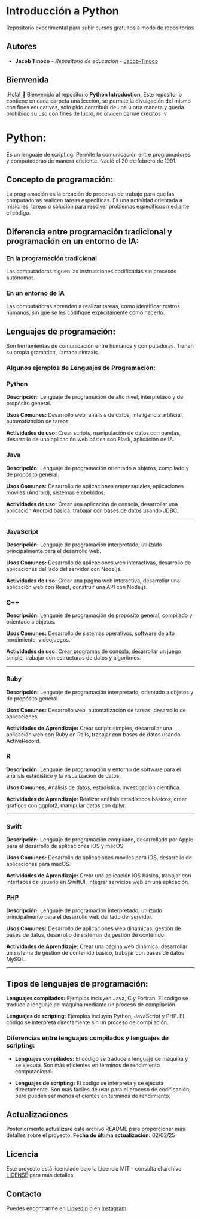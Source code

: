# Introducción a Python
Repositorio experimental para subir cursos gratuitos a modo de repositorios
## Autores

- **Jacob Tinoco** - *Repositorio de educación* - [Jacob-Tinoco](https://github.com/Jacob-Tinoco)
## Bienvenida
¡Hola! 👋 Bienvenido al repositorio **Python Introduction**, Este repositorio contiene en cada carpeta una lección, se permite la divulgación del mismo con fines educativos, solo pido contribuir de una u otra manera y queda prohibido su uso con fines de lucro, no olviden darme creditos :v

# **Python:**

Es un lenguaje de scripting. Permite la comunicación entre programadores y computadoras de manera eficiente.  Nació el 20 de febrero de 1991.

## **Concepto de programación:**

La programación es la creación de procesos de trabajo para que las computadoras realicen tareas específicas. Es una actividad orientada a misiones, tareas o solución para resolver problemas específicos mediante el código.

## **Diferencia entre programación tradicional y programación en un entorno de IA:**

### En la programación tradicional

Las computadoras siguen las instrucciones codificadas sin procesos autónomos.

### En un entorno de IA

Las computadoras aprenden a realizar tareas, como identificar rostros humanos, sin que se les codifique explícitamente cómo hacerlo.

## **Lenguajes de programación:**

Son herramientas de comunicación entre humanos y computadoras. Tienen su propia gramática, llamada sintaxis.

### Algunos ejemplos de Lenguajes de Programación:

### **Python**

**Descripción:** Lenguaje de programación de alto nivel, interpretado y de propósito general.

**Usos Comunes:** Desarrollo web, análisis de datos, inteligencia artificial, automatización de tareas.

**Actividades de uso:** Crear scripts, manipulación de datos con pandas, desarrollo de una aplicación web básica con Flask, aplicación de IA.

### **Java**

**Descripción:** Lenguaje de programación orientado a objetos, compilado y de propósito general.

**Usos Comunes:** Desarrollo de aplicaciones empresariales, aplicaciones móviles (Android), sistemas embebidos.

**Actividades de uso:** Crear una aplicación de consola, desarrollar una aplicación Android básica, trabajar con bases de datos usando JDBC.

---

### **JavaScript**

**Descripción:** Lenguaje de programación interpretado, utilizado principalmente para el desarrollo web.

**Usos Comunes:** Desarrollo de aplicaciones web interactivas, desarrollo de aplicaciones del lado del servidor con Node.js.

**Actividades de uso:** Crear una página web interactiva, desarrollar una aplicación web con React, construir una API con Node.js.

### **C++**

**Descripción:** Lenguaje de programación de propósito general, compilado y orientado a objetos.

**Usos Comunes:** Desarrollo de sistemas operativos, software de alto rendimiento, videojuegos.

**Actividades de uso:** Crear programas de consola, desarrollar un juego simple, trabajar con estructuras de datos y algoritmos.

---

### **Ruby**

**Descripción:** Lenguaje de programación interpretado, orientado a objetos y de propósito general.

**Usos Comunes:** Desarrollo web, automatización de tareas, desarrollo de aplicaciones.

**Actividades de Aprendizaje:** Crear scripts simples, desarrollar una aplicación web con Ruby on Rails, trabajar con bases de datos usando ActiveRecord.

### **R**

**Descripción:** Lenguaje de programación y entorno de software para el análisis estadístico y la visualización de datos.

**Usos Comunes:** Análisis de datos, estadística, investigación científica.

**Actividades de Aprendizaje:** Realizar análisis estadísticos básicos, crear gráficos con ggplot2, manipular datos con dplyr.

---

### **Swift**

**Descripción:** Lenguaje de programación compilado, desarrollado por Apple para el desarrollo de aplicaciones iOS y macOS.

**Usos Comunes:** Desarrollo de aplicaciones móviles para iOS, desarrollo de aplicaciones para macOS.

**Actividades de Aprendizaje:** Crear una aplicación iOS básica, trabajar con interfaces de usuario en SwiftUI, integrar servicios web en una aplicación.

### **PHP**

**Descripción:** Lenguaje de programación interpretado, utilizado principalmente para el desarrollo web del lado del servidor.

**Usos Comunes:** Desarrollo de aplicaciones web dinámicas, gestión de bases de datos, desarrollo de sistemas de gestión de contenido.

**Actividades de Aprendizaje:** Crear una página web dinámica, desarrollar un sistema de gestión de contenido básico, trabajar con bases de datos MySQL.

---

## **Tipos de lenguajes de programación:**

**Lenguajes compilados:** Ejemplos incluyen Java, C y Fortran. El código se traduce a lenguaje de máquina mediante un proceso de compilación.

**Lenguajes de scripting:** Ejemplos incluyen Python, JavaScript y PHP. El código se interpreta directamente sin un proceso de compilación.

### **Diferencias entre lenguajes compilados y lenguajes de scripting:**

- **Lenguajes compilados:** El código se traduce a lenguaje de máquina y se ejecuta. Son más eficientes en términos de rendimiento computacional.

- **Lenguajes de scripting:** El código se interpreta y se ejecuta directamente. Son más fáciles de usar para el proceso de codificación, pero pueden ser menos eficientes en términos de rendimiento.


## Actualizaciones
Posteriormente actualizaré este archivo README para proporcionar más detalles sobre el proyecto.
**Fecha de última actualización:** 02/02/25

## Licencia
Este proyecto está licenciado bajo la Licencia MIT - consulta el archivo [LICENSE](LICENSE) para más detalles.

## Contacto
Puedes encontrarme en [LinkedIn](https://www.linkedin.com/in/jacob-t-329675258/) o en [Instagram](https://www.instagram.com/jknc.0/).
